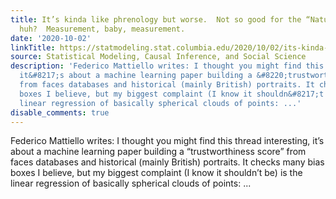 ```yaml
---
title: It’s kinda like phrenology but worse.  Not so good for the “Nature” brand name,
  huh?  Measurement, baby, measurement.
date: '2020-10-02'
linkTitle: https://statmodeling.stat.columbia.edu/2020/10/02/its-kinda-like-phrenology-but-worse-not-so-good-for-the-nature-brand-name-huh-measurement-baby-measurement/
source: Statistical Modeling, Causal Inference, and Social Science
description: 'Federico Mattiello writes: I thought you might find this thread interesting,
  it&#8217;s about a machine learning paper building a &#8220;trustworthiness score&#8221;
  from faces databases and historical (mainly British) portraits. It checks many bias
  boxes I believe, but my biggest complaint (I know it shouldn&#8217;t be) is the
  linear regression of basically spherical clouds of points: ...'
disable_comments: true
---
```

Federico Mattiello writes: I thought you might find this thread interesting, it&#8217;s about a machine learning paper building a &#8220;trustworthiness score&#8221; from faces databases and historical (mainly British) portraits. It checks many bias boxes I believe, but my biggest complaint (I know it shouldn&#8217;t be) is the linear regression of basically spherical clouds of points: ...